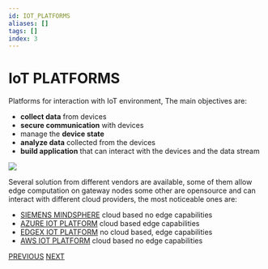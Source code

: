 ```yaml
---
id: IOT_PLATFORMS
aliases: []
tags: []
index: 3
---
```


# IoT PLATFORMS

Platforms for interaction with IoT environment, The main objectives are:

- **collect data** from devices
- **secure communication** with devices
- manage the **device state**
- **analyze data** collected from the devices
- **build application** that can interact with the devices and the data stream

![](Pasted%20image%2020240615125256.png)

Several solution from different vendors are available, some of them allow edge computation on gateway nodes some other are opensource and can interact with different cloud providers, the most noticeable ones are:

-  [SIEMENS MINDSPHERE](SIEMENS_MINDSPHERE.md) cloud based no edge capabilities
- [AZURE IOT PLATFORM](AZURE_IOT_PLATFORM.md) cloud based edge capabilities
-  [EDGEX IOT PLATFORM](EDGEX_IOT_PLATFORM.md) no cloud based, edge capabilities
- [AWS IOT PLATFORM](AWS_IOT_PLATFORM.md) cloud based no edge capabilities

[PREVIOUS](SCADA.md) [NEXT](AWS_IOT_PLATFORM.md)
